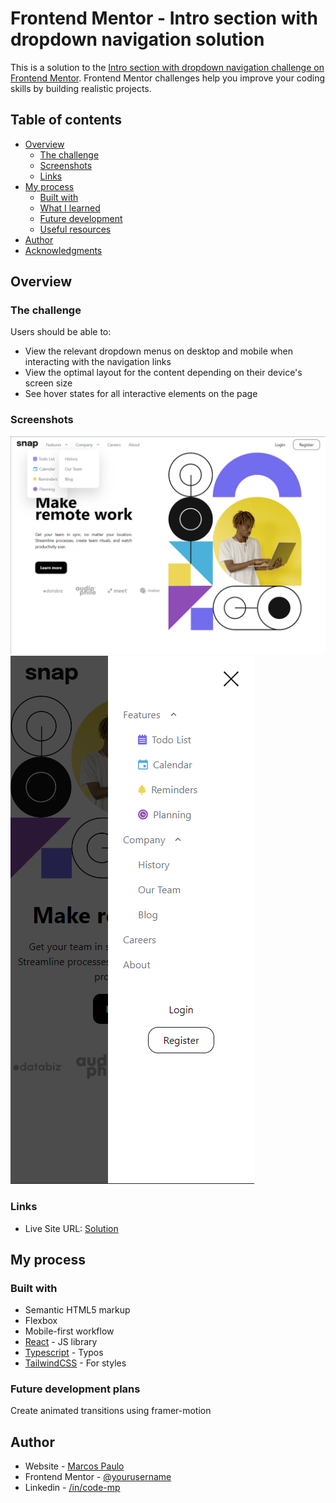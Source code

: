 # Frontend Mentor - Intro section with dropdown navigation solution

This is a solution to the [Intro section with dropdown navigation challenge on Frontend Mentor](https://www.frontendmentor.io/challenges/intro-section-with-dropdown-navigation-ryaPetHE5). Frontend Mentor challenges help you improve your coding skills by building realistic projects. 

## Table of contents

- [Overview](#overview)
  - [The challenge](#the-challenge)
  - [Screenshots](#screenshots)
  - [Links](#links)
- [My process](#my-process)
  - [Built with](#built-with)
  - [What I learned](#what-i-learned)
  - [Future development](#future-development-plans)
  - [Useful resources](#useful-resources)
- [Author](#author)
- [Acknowledgments](#acknowledgments)

## Overview

### The challenge

Users should be able to:

- View the relevant dropdown menus on desktop and mobile when interacting with the navigation links
- View the optimal layout for the content depending on their device's screen size
- See hover states for all interactive elements on the page


### Screenshots

![](./project/images/desktop.png)
![](./project/images/mobile.png)

### Links

- Live Site URL: [Solution](https://nxtime-intro-section-challenge.netlify.app)

## My process

### Built with

- Semantic HTML5 markup
- Flexbox
- Mobile-first workflow
- [React](https://reactjs.org/) - JS library
- [Typescript](https://www.typescriptlang.org/) - Typos
- [TailwindCSS](https://tailwindcss.com/) - For styles

### Future development plans

Create animated transitions using framer-motion

## Author

- Website - [Marcos Paulo](https://marcospaulo.vercel.app)
- Frontend Mentor - [@yourusername](https://www.frontendmentor.io/profile/nxtime)
- Linkedin - [/in/code-mp](https://www.linkedin/in/code-mp)